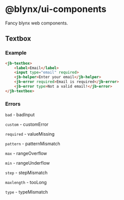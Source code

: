 # @blynx/ui-components

Fancy blynx web components.

## Textbox

### Example

```html
<jb-textbox>
    <label>Email</label>
    <input type="email" required>
    <jb-helper>Enter your email</jb-helper>
    <jb-error required>Email is required</jb-error>
    <jb-error type>Not a valid email!</jb-error>
</jb-textbox>
```

### Errors

`bad` - badInput

`custom` - customError

`required` - valueMissing

`pattern` - patternMismatch

`max` - rangeOverflow

`min` - rangeUnderflow

`step` - stepMismatch

`maxlength` - tooLong

`type` - typeMismatch